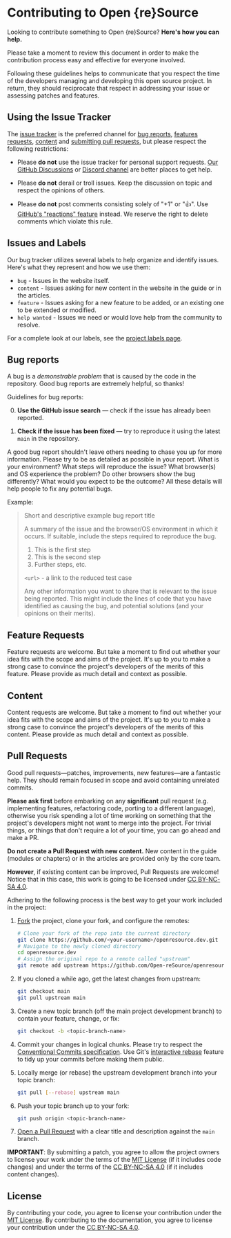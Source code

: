 # Contributing to Open {re}Source

Looking to contribute something to Open {re}Source? **Here's how you can help.**

Please take a moment to review this document in order to make the contribution process easy and effective for everyone involved.

Following these guidelines helps to communicate that you respect the time of the developers managing and developing this open source project. In return, they should reciprocate that respect in addressing your issue or assessing patches and features.


## Using the Issue Tracker

The [issue tracker](https://github.com/Open-reSource/openresource.dev/issues) is the preferred channel for [bug reports](#bug-reports), [features requests](#feature-requests), [content](#content) and [submitting pull requests](#pull-requests), but please respect the following restrictions:

- Please **do not** use the issue tracker for personal support requests. [Our GitHub Discussions](https://github.com/orgs/Open-reSource/discussions) or [Discord channel](/README.md#community) are better places to get help.

- Please **do not** derail or troll issues. Keep the discussion on topic and respect the opinions of others.

- Please **do not** post comments consisting solely of "+1" or ":thumbsup:". Use [GitHub's "reactions" feature](https://blog.github.com/2016-03-10-add-reactions-to-pull-requests-issues-and-comments/) instead. We reserve the right to delete comments which violate this rule.

## Issues and Labels

Our bug tracker utilizes several labels to help organize and identify issues. Here's what they represent and how we use them:

- `bug` - Issues in the website itself.
- `content` - Issues asking for new content in the website in the guide or in the articles.
- `feature` - Issues asking for a new feature to be added, or an existing one to be extended or modified.
- `help wanted` - Issues we need or would love help from the community to resolve.

For a complete look at our labels, see the [project labels page](https://github.com/Open-reSource/openresource.dev/labels).

## Bug reports

A bug is a _demonstrable problem_ that is caused by the code in the repository. Good bug reports are extremely helpful, so thanks!

Guidelines for bug reports:

0. **Use the GitHub issue search** &mdash; check if the issue has already been reported.

1. **Check if the issue has been fixed** &mdash; try to reproduce it using the latest `main` in the repository.

A good bug report shouldn't leave others needing to chase you up for more information. Please try to be as detailed as possible in your report. What is your environment? What steps will reproduce the issue? What browser(s) and OS experience the problem? Do other browsers show the bug differently? What would you expect to be the outcome? All these details will help people to fix any potential bugs.

Example:

> Short and descriptive example bug report title
>
> A summary of the issue and the browser/OS environment in which it occurs. If
> suitable, include the steps required to reproduce the bug.
>
> 1. This is the first step
> 2. This is the second step
> 3. Further steps, etc.
>
> `<url>` - a link to the reduced test case
>
> Any other information you want to share that is relevant to the issue being
> reported. This might include the lines of code that you have identified as
> causing the bug, and potential solutions (and your opinions on their
> merits).

## Feature Requests

Feature requests are welcome. But take a moment to find out whether your idea fits with the scope and aims of the project. It's up to _you_ to make a strong case to convince the project's developers of the merits of this feature. Please provide as much detail and context as possible.

## Content

Content requests are welcome. But take a moment to find out whether your idea fits with the scope and aims of the project. It's up to _you_ to make a strong case to convince the project's developers of the merits of this content. Please provide as much detail and context as possible.

## Pull Requests

Good pull requests—patches, improvements, new features—are a fantastic help. They should remain focused in scope and avoid containing unrelated commits.

**Please ask first** before embarking on any **significant** pull request (e.g. implementing features, refactoring code, porting to a different language), otherwise you risk spending a lot of time working on something that the project's developers might not want to merge into the project. For trivial things, or things that don't require a lot of your time, you can go ahead and make a PR.

**Do not create a Pull Request with new content.** New content in the guide (modules or chapters) or in the articles are provided only by the core team.

**However**, if existing content can be improved, Pull Requests are welcome! Notice that in this case, this work is going to be licensed under [CC BY-NC-SA 4.0](https://creativecommons.org/licenses/by-nc-sa/4.0/).

Adhering to the following process is the best way to get your work included in the project:

1. [Fork](https://help.github.com/articles/fork-a-repo/) the project, clone your fork, and configure the remotes:

   ```bash
   # Clone your fork of the repo into the current directory
   git clone https://github.com/<your-username>/openresource.dev.git
   # Navigate to the newly cloned directory
   cd openresource.dev
   # Assign the original repo to a remote called "upstream"
   git remote add upstream https://github.com/Open-reSource/openresource.dev.git
   ```

2. If you cloned a while ago, get the latest changes from upstream:

   ```bash
   git checkout main
   git pull upstream main
   ```

3. Create a new topic branch (off the main project development branch) to contain your feature, change, or fix:

   ```bash
   git checkout -b <topic-branch-name>
   ```

4. Commit your changes in logical chunks. Please try to respect the [Conventional Commits specification](https://www.conventionalcommits.org/en/v1.0.0/). Use Git's [interactive rebase](https://help.github.com/articles/about-git-rebase/) feature to tidy up your commits before making them public.

5. Locally merge (or rebase) the upstream development branch into your topic branch:

   ```bash
   git pull [--rebase] upstream main
   ```

6. Push your topic branch up to your fork:

   ```bash
   git push origin <topic-branch-name>
   ```

7. [Open a Pull Request](https://help.github.com/articles/about-pull-requests/) with a clear title and description against the `main` branch.

**IMPORTANT**: By submitting a patch, you agree to allow the project owners to license your work under the terms of the [MIT License](../LICENSE) (if it includes code changes) and under the terms of the [CC BY-NC-SA 4.0](https://creativecommons.org/licenses/by-nc-sa/4.0/) (if it includes content changes).

## License

By contributing your code, you agree to license your contribution under the [MIT License](../LICENSE).
By contributing to the documentation, you agree to license your contribution under the [CC BY-NC-SA 4.0](https://creativecommons.org/licenses/by-nc-sa/4.0/).

